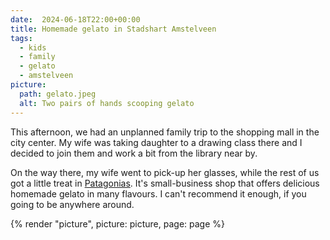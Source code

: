 ```yaml
---
date:  2024-06-18T22:00+00:00
title: Homemade gelato in Stadshart Amstelveen
tags:
  - kids
  - family
  - gelato
  - amstelveen
picture:
  path: gelato.jpeg
  alt: Two pairs of hands scooping gelato
---
```


This afternoon, we had an unplanned family trip to the shopping mall in the city center.
My wife was taking daughter to a drawing class there and I decided to join them and work a bit from the library near by.

On the way there, my wife went to pick-up her glasses, while the rest of us got a little treat in [Patagonias](https://patagonias.nl/over-patagonias-ijssalon-amstelveen/#).
It's small-business shop that offers delicious homemade gelato in many flavours. I can't recommend it enough, if you going to be anywhere around.

{% render "picture", picture: picture, page: page %}
